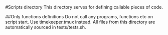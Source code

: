 #Scripts directory
This directory serves for defining callable pieces of code.


##Only functions definitions
Do not call any programs, functions etc on script start. Use timekeeper.tmux instead.  All files from this directory are automatically sourced in tests/tests.sh.
